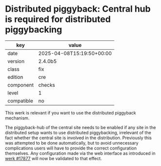 [//]: # (werk v2)
# Distributed piggyback: Central hub is required for distributed piggybacking

key        | value
---------- | -------------------------
date       | 2025-04-08T15:19:50+00:00
version    | 2.4.0b5
class      | fix
edition    | cre
component  | checks
level      | 1
compatible | no

This werk is relevant if you want to use the distributed piggyback mechanism.

The piggyback-hub of the central site needs to be enabled if any site in the
distributed setup wants to use distributed piggybacking, irrelevant of the fact
whether the central site is involved in the distribution.
Previously this was attempted to be done automatically, but to avoid unnecessary
complications users will have to provide the correct configuration themselves.
Any configuration made via the web interface as introduced
in [werk #17877](https://checkmk.com/werk/17877) will now be validated to that
effect.

